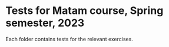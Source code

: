 # Tests for Matam course, Spring semester, 2023
Each folder contains tests for the relevant exercises.
